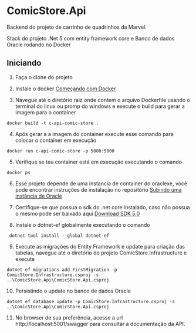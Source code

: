 # ComicStore.Api
Backend do projeto de carrinho de quadrinhos da Marvel.

Stack do projeto
.Net 5 com entity framework core e Banco de dados Oracle rodando no Docker

## Iniciando

1. Faça o clone do projeto

2. Instale o docker 
[Começando com Docker](https://www.docker.com/get-started)

3. Navegue até o diretório raiz onde contem o arquivo Dockerfile usando o terminal do linux ou promp do windows e execute o build para gerar a imagem para o container
```
docker build -t c-api-comic-store .
```
4. Após gerar a a imagem do container execute esse comando para colocar o container em execução
```
docker run c-api-comic-store -p 5000:5000
```
5. Verifique se teu container está em execução executando o comando
```
docker ps
```

6. Esse projeto depende de uma instancia de container do oraclexe, você pode encontrar instruções de instalação no repositório [Subindo uma instância de Oracle](https://github.com/oracle/docker-images/tree/main/OracleDatabase)

7. Certifique-se que possua o sdk do .net core instalado, caso não possua o mesmo pode ser baixado aqui [Download SDK 5.0](https://dotnet.microsoft.com/en-us/download/dotnet/thank-you/sdk-5.0.405-windows-x64-installer) 

8. Instale o dotnet-ef globalmente executando o comando
```
 dotnet tool install --global dotnet-ef
```
9. Execute as migrações do Entity Framework e update para criação das tabelas, navegue até o diretório do projeto ComicStore.Infrastructure e execute
```
dotnet ef migrations add FirstMigration -p ComicStore.Infrastructure.csproj -s ..\ComicStore.Api\ComicStore.Api.csproj
```

10. Persistindo o update no banco de dados Oracle
```
dotnet ef database update -p ComicStore.Infrastructure.csproj -s ..\ComicStore.Api\ComicStore.Api.csproj
```

11. No browser de sua preferência, acesse a url http://localhost:5001/swagger para consultar a documentação da API.
